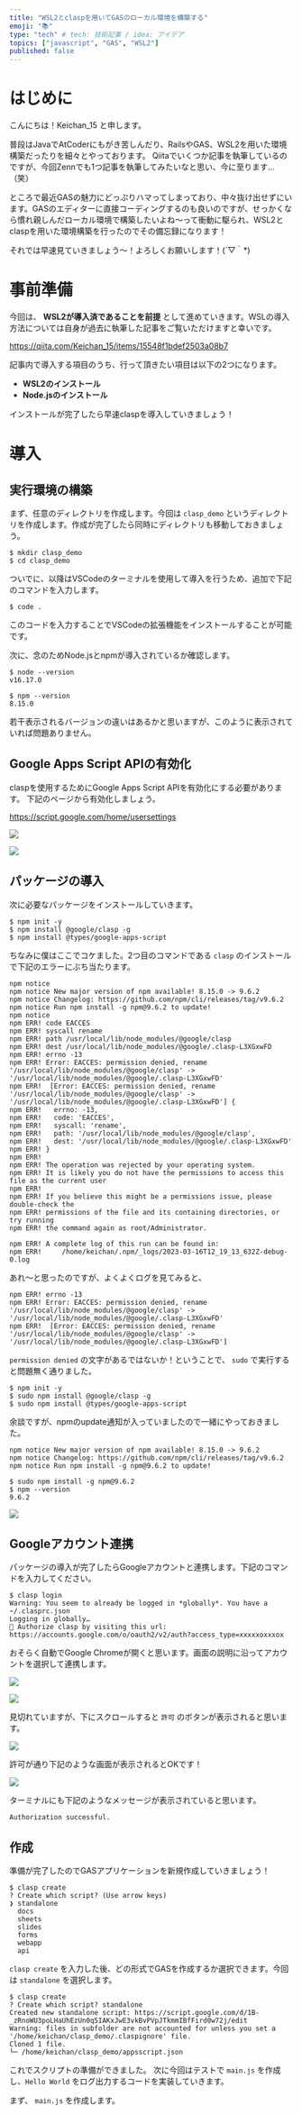 ```yaml
---
title: "WSL2とclaspを用いてGASのローカル環境を構築する"
emoji: "📚"
type: "tech" # tech: 技術記事 / idea: アイデア
topics: ["javascript", "GAS", "WSL2"]
published: false
---
```


# はじめに
こんにちは！Keichan_15 と申します。

普段はJavaでAtCoderにもがき苦しんだり、RailsやGAS、WSL2を用いた環境構築だったりを細々とやっております。
Qiitaでいくつか記事を執筆しているのですが、今回Zennでも1つ記事を執筆してみたいなと思い、今に至ります…（笑）

ところで最近GASの魅力にどっぷりハマってしまっており、中々抜け出せずにいます。GASのエディターに直接コーディングするのも良いのですが、せっかくなら慣れ親しんだローカル環境で構築したいよね～って衝動に駆られ、WSL2とclaspを用いた環境構築を行ったのでその備忘録になります！

それでは早速見ていきましょう～！よろしくお願いします！(´▽｀*)

# 事前準備
今回は、 **WSL2が導入済であることを前提** として進めていきます。WSLの導入方法については自身が過去に執筆した記事をご覧いただけますと幸いです。

https://qiita.com/Keichan_15/items/15548f1bdef2503a08b7

記事内で導入する項目のうち、行って頂きたい項目は以下の2つになります。

- **WSL2のインストール**
- **Node.jsのインストール**

インストールが完了したら早速claspを導入していきましょう！

# 導入
## 実行環境の構築
まず、任意のディレクトリを作成します。今回は ``clasp_demo`` というディレクトリを作成します。作成が完了したら同時にディレクトリも移動しておきましょう。

```terminal:Ubuntu
$ mkdir clasp_demo
$ cd clasp_demo
```

ついでに、以降はVSCodeのターミナルを使用して導入を行うため、追加で下記のコマンドを入力します。

```terminal:Ubuntu
$ code .
```
このコードを入力することでVSCodeの拡張機能をインストールすることが可能です。

次に、念のためNode.jsとnpmが導入されているか確認します。

```terminal:Ubuntu
$ node --version
v16.17.0

$ npm --version
8.15.0
```

若干表示されるバージョンの違いはあるかと思いますが、このように表示されていれば問題ありません。

## Google Apps Script APIの有効化
claspを使用するためにGoogle Apps Script APIを有効化にする必要があります。
下記のページから有効化しましょう。

https://script.google.com/home/usersettings


![](https://storage.googleapis.com/zenn-user-upload/a04b7fc99bf8-20230316.png)

![](https://storage.googleapis.com/zenn-user-upload/ca5611f5bf9f-20230316.png)

## パッケージの導入
次に必要なパッケージをインストールしていきます。

```:Ubuntu
$ npm init -y
$ npm install @google/clasp -g
$ npm install @types/google-apps-script
```
ちなみに僕はここでコケました。2つ目のコマンドである `clasp` のインストールで下記のエラーにぶち当たります。

```:Ubuntu
npm notice
npm notice New major version of npm available! 8.15.0 -> 9.6.2
npm notice Changelog: https://github.com/npm/cli/releases/tag/v9.6.2
npm notice Run npm install -g npm@9.6.2 to update!
npm notice
npm ERR! code EACCES
npm ERR! syscall rename
npm ERR! path /usr/local/lib/node_modules/@google/clasp
npm ERR! dest /usr/local/lib/node_modules/@google/.clasp-L3XGxwFD
npm ERR! errno -13
npm ERR! Error: EACCES: permission denied, rename '/usr/local/lib/node_modules/@google/clasp' -> '/usr/local/lib/node_modules/@google/.clasp-L3XGxwFD'
npm ERR!  [Error: EACCES: permission denied, rename '/usr/local/lib/node_modules/@google/clasp' -> '/usr/local/lib/node_modules/@google/.clasp-L3XGxwFD'] {
npm ERR!   errno: -13,
npm ERR!   code: 'EACCES',
npm ERR!   syscall: 'rename',
npm ERR!   path: '/usr/local/lib/node_modules/@google/clasp',
npm ERR!   dest: '/usr/local/lib/node_modules/@google/.clasp-L3XGxwFD'
npm ERR! }
npm ERR!
npm ERR! The operation was rejected by your operating system.
npm ERR! It is likely you do not have the permissions to access this file as the current user
npm ERR!
npm ERR! If you believe this might be a permissions issue, please double-check the
npm ERR! permissions of the file and its containing directories, or try running
npm ERR! the command again as root/Administrator.

npm ERR! A complete log of this run can be found in:
npm ERR!     /home/keichan/.npm/_logs/2023-03-16T12_19_13_632Z-debug-0.log
```
あれ～と思ったのですが、よくよくログを見てみると、

```
npm ERR! errno -13
npm ERR! Error: EACCES: permission denied, rename '/usr/local/lib/node_modules/@google/clasp' -> '/usr/local/lib/node_modules/@google/.clasp-L3XGxwFD'
npm ERR!  [Error: EACCES: permission denied, rename '/usr/local/lib/node_modules/@google/clasp' -> '/usr/local/lib/node_modules/@google/.clasp-L3XGxwFD'] 
```

`permission denied` の文字があるではないか！ということで、 `sudo` で実行すると問題無く通りました。

```:Ubuntu
$ npm init -y
$ sudo npm install @google/clasp -g
$ sudo npm install @types/google-apps-script
```

余談ですが、npmのupdate通知が入っていましたので一緒にやっておきました。

```:Ubuntu
npm notice New major version of npm available! 8.15.0 -> 9.6.2
npm notice Changelog: https://github.com/npm/cli/releases/tag/v9.6.2
npm notice Run npm install -g npm@9.6.2 to update!
```

```:Ubuntu
$ sudo npm install -g npm@9.6.2
$ npm --version
9.6.2
```

![](https://storage.googleapis.com/zenn-user-upload/0a5c8eecfa8e-20230320.png)

## Googleアカウント連携
パッケージの導入が完了したらGoogleアカウントと連携します。下記のコマンドを入力してください。

```:Ubuntu
$ clasp login
Warning: You seem to already be logged in *globally*. You have a ~/.clasprc.json
Logging in globally…
🔑 Authorize clasp by visiting this url:
https://accounts.google.com/o/oauth2/v2/auth?access_type=xxxxxoxxxox
```
おそらく自動でGoogle Chromeが開くと思います。画面の説明に沿ってアカウントを選択して連携します。

![](https://storage.googleapis.com/zenn-user-upload/dc3f41d0ff5f-20230321.jpg)

![](https://storage.googleapis.com/zenn-user-upload/e48b0010ae58-20230321.jpg)

見切れていますが、下にスクロールすると `許可` のボタンが表示されると思います。

![](https://storage.googleapis.com/zenn-user-upload/90281579e56e-20230321.png)

許可が通り下記のような画面が表示されるとOKです！

![](https://storage.googleapis.com/zenn-user-upload/f738475dccfc-20230321.png)

ターミナルにも下記のようなメッセージが表示されていると思います。

```:Ubuntu
Authorization successful.
```

## 作成
準備が完了したのでGASアプリケーションを新規作成していきましょう！

```:Ubuntu
$ clasp create
? Create which script? (Use arrow keys)
❯ standalone 
  docs 
  sheets 
  slides 
  forms 
  webapp 
  api 
```

`clasp create` を入力した後、どの形式でGASを作成するか選択できます。今回は `standalone` を選択します。

```:Ubuntu
$ clasp create
? Create which script? standalone
Created new standalone script: https://script.google.com/d/1B-_zRnoWU3poLHaUhEzUn0q5IAKxJwE3vkBvPVpJTkmmIBfFird0w72j/edit
Warning: files in subfolder are not accounted for unless you set a '/home/keichan/clasp_demo/.claspignore' file.
Cloned 1 file.
└─ /home/keichan/clasp_demo/appsscript.json
```

これでスクリプトの準備ができました。
次に今回はテストで `main.js` を作成し、`Hello World` をログ出力するコードを実装していきます。

まず、 `main.js` を作成します。


